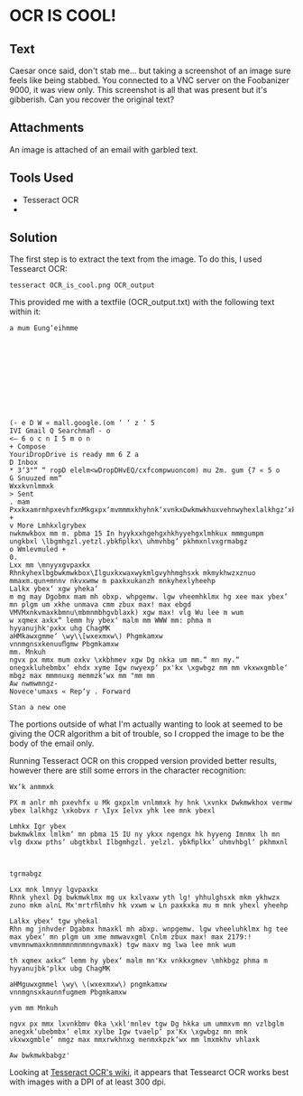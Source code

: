 # OCR IS COOL!

## Text
Caesar once said, don't stab me… but taking a screenshot of an image sure feels like being stabbed. You connected to a VNC server on the Foobanizer 9000, it was view only. This screenshot is all that was present but it's gibberish. Can you recover the original text?

## Attachments
An image is attached of an email with garbled text.

## Tools Used
* Tesseract OCR
* 

## Solution
The first step is to extract the text from the image. To do this, I used Tessearct OCR:
```
tesseract OCR_is_cool.png OCR_output
```

This provided me with a textfile (OCR_output.txt) with the following text within it:
```
a mum Eung‘eihmme

 

   

   

   

 

(- e D W « mall.google.(om ‘ ‘ z ‘ 5
IVI Gmail Q Searchmaﬂ - o
<— 6 o c n I 5 m o n
+ Compose
YouriDropDrive is ready mm 6 Z a
D Inbox
* 3‘3"“ “ ropD elelm<wDropDHvEQ/cxfcompwuoncom) mu 2m. gum {7 « 5 o
G Snuuzed mm“
Wxxkvnlmmxk
> Sent
. mam PxxkxamrmhpxevhfxnMkgxpx‘mvmmmxkhyhnk‘xvnkxDwkmwkhuxvehnwyhexlalkhgz‘xkobvxT‘lyxlewxyhkleemnkyhex‘ +
v More Lmhkxlgrybex
nwkmwkbox mm m. pbma 15 In hyykxxhgehgxhkhyyehgxlmhkux mmmgumpm ungkbxl \lbgmhgzl.yetzl.ybkﬁplkx\ uhmvhbg‘ pkhmxnlvxgrmabgz
o Wmlevmuled +
0.
Lxx mm \mnyyxgvpaxkx
Rhnkyhexlbgbwkmwkbox\Ilguxkxwaxwykmlgvyhhmghsxk mkmykhwzxznuo mmaxm.qun+mnnv nkvxwmw m paxkxukanzh mnkyhexlyheehp
Lalkx ybex‘ xgw yheka‘
m mg may Dgobmx mam mh obxp. whpgemw. lgw vheemhklmx hg xee max ybex‘ mn plgm um xkhe unmava cmm zbux max! max ebgd VMVMxnkvmaxkbmnu\mbmnmbhgvblaxk) xgw max! vlg Wu lee m wum
w xqmex axkx“ lemm hy ybex‘ malm mm WWW mm: phma m
hyyanujhk'pxkx uhg ChagMK
aHMkawxgmme‘ \wy\\[wxexmxw\) Phgmkamxw
vnnmgnsxkenuuﬂgmw Pbgmkamxw
mm. Mnkuh
ngvx px mmx mum oxkv \xkbhmev xgw Dg nkka um mm.“ mn my.“ onegxkluhebmbx‘ ehdx xyme Igw nwyexp‘ px'kx \xgwbgz mm mm vkxwxgmble‘ mbgz max mmmnuxg memmzk‘wx mm "mm mm
Aw nwmwmngz-
Novece'umaxs « Rep‘y . Forward

Stan a new one
```

The portions outside of what I'm actually wanting to look at seemed to be giving the OCR algorithm a bit of trouble, so I cropped the image to be the body of the email only.

Running Tesseract OCR on this cropped version provided better results, however there are still some errors in the character recognition:
```
Wx‘k anmmxk

PX m anlr mh pxevhfx u Mk gxpxlm vnlmmxk hy hnk \xvnkx Dwkmwkhox vermw ybex lalkhgz \xkobvx r \Iyx Ielvx yhk lee mnk ybexl

Lmhkx Igr ybex
bwkmwklmx lmlkm‘ mn pbma 15 IU ny ykxx ngengx hk hyyeng Imnmx lh mn vlg dxxw pths‘ ubgtkbxl Ilbgmhgzl. yelzl. ybkﬁplkx‘ uhmvhbgl‘ pkhmxnl

   

tgrmabgz

Lxx mnk lmnyy lgvpaxkx
Rhnk yhexl Dg bwkmwklmx mg ux kxlvaxw yth lg! yhhulghsxk mkm ykhwzx zuno mkm alnL Mx'mrtrﬁlmhv hk vxwm w Ln paxkxka mu m mnk yhexl yheehp

Lalkx ybex‘ tgw yhekal
Rhn mg jnhvder Dgabmx hmaxkl mh abxp. wnpgemw. lgw vheeluhklmx hg tee max ybex‘ mn plgm um xme mmwavxgml Cnlm zbux max! max 2179:! vmvmnwmaxknmnmmnmnmnngvmaxk) tgw maxv mg lwa lee mnk wum

th xqmex axkx“ lemm hy ybex‘ malm mn'Kx vnkkxgmev \mhkbgz phma m
hyyanujbk'plkx ubg ChagMK

aHMguwxgmmel \wy\ \(wxexmxw\) pngmkamxw
vnnmgnsxkaunnfugmem Pbgmkamxw

yvm mm Mnkuh

ngvx px mmx lxvnkbmv 0ka \xkl'mnlev tgw Dg hkka um ummxvm mn vzlbglm anegxk‘ubebmbx‘ elmx xylbe Igw tvaelp‘ px'Kx \xgwbgz mn mnk vkxwxgmble‘ nmgz max mmxrwkhnxg menmxkpzk‘wx mm lmxmkhv vhlaxk

Aw bwkmwkbabgz'
```

Looking at [Tesseract OCR's wiki](https://github.com/tesseract-ocr/tesseract/wiki/ImproveQuality#rescaling), it appears that Tessearct OCR works best with images with a DPI of at least 300 dpi.
